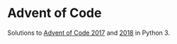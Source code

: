 # Advent of Code

Solutions to [Advent of Code 2017](https://adventofcode.com/2017) and [2018](https://adventofcode.com/2018) in Python 3.